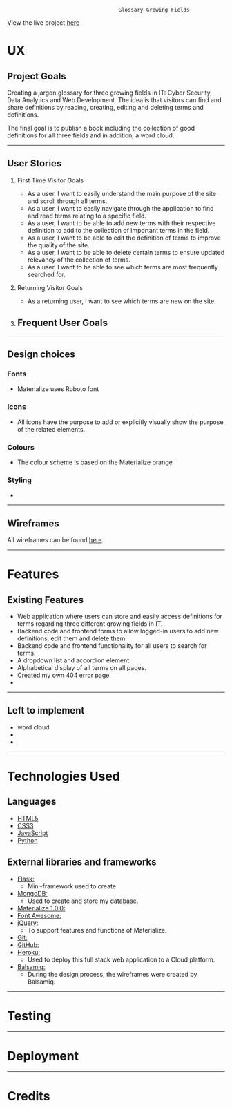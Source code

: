                                         Glossary Growing Fields
View the live project <a href="" target="_blank">here</a>

# UX
## Project Goals
Creating a jargon glossary for three growing fields in IT: Cyber Security, Data Analytics and Web Development. The idea is that visitors can find and share definitions by reading, creating, editing and deleting terms and definitions.

The final goal is to publish a book including the collection of good definitions for all three fields and in addition, a word cloud.

----
## User Stories
1. First Time Visitor Goals
    - As a user, I want to easily understand the main purpose of the site and scroll through all terms.
    - As a user, I want to easily navigate through the application to find and read terms relating to a specific field.
    - As a user, I want to be able to add new terms with their respective definition to add to the collection of important terms in the field.
    - As a user, I want to be able to edit the definition of terms to improve the quality of the site.
    - As a user, I want to be able to delete certain terms to ensure updated relevancy of the collection of terms.
    - As a user, I want to be able to see which terms are most frequently searched for.

2. Returning Visitor Goals
    - As a returning user, I want to see which terms are new on the site.

3. Frequent User Goals
    - 
    
----
## Design choices
### Fonts
- Materialize uses Roboto font 
### Icons
- All icons have the purpose to add or explicitly visually show the purpose of the related elements.
### Colours
- The colour scheme is based on the Materialize orange
### Styling
- 


----
## Wireframes

All wireframes can be found <a href="" target="_blank">here</a>.

----
# Features
## Existing Features
- Web application where users can store and easily access definitions for terms regarding three different growing fields in IT.
- Backend code and frontend forms to allow logged-in users to add new definitions, edit them and delete them.
- Backend code and frontend functionality for all users to search for terms.
- A dropdown list and accordion element.
- Alphabetical display of all terms on all pages.
- Created my own 404 error page.
- 

----
## Left to implement
- word cloud
-   
-

----
# Technologies Used
## Languages 
- <a href="https://en.wikipedia.org/wiki/HTML5" target="_blank"> HTML5 </a>
- <a href="https://en.wikipedia.org/wiki/CSS" target="_blank"> CSS3 </a>
- <a href="https://en.wikipedia.org/wiki/JavaScript" target="_blank"> JavaScript </a>
- <a href="https://en.wikipedia.org/wiki/Python_(programming_language)" target="_blank"> Python </a>
## External libraries and frameworks
- <a href="https://en.wikipedia.org/wiki/Flask_(web_framework)" target="_blank"> Flask: </a>
    - Mini-framework used to create
- <a href="https://www.mongodb.com/" target="_blank"> MongoDB: </a>
    - Used to create and store my database.
- <a href="https://materializecss.com/" target="_blank"> Materialize 1.0.0: </a>
- <a href="https://fontawesome.com/" target="_blank"> Font Awesome: </a>
- <a href="https://jquery.com/" target="_blank"> jQuery:  </a>
    - To support features and functions of Materialize.
- <a href="https://git-scm.com/" target="_blank"> Git: </a>
- <a href="https://github.com/" target="_blank"> GitHub: </a>
- <a href="https://heroku.com/" target="_blank"> Heroku: </a>
    - Used to deploy this full stack web application to a Cloud platform.
- <a href="https://balsamiq.com/" target="_blank"> Balsamiq:</a> 
    - During the design process, the wireframes were created by Balsamiq.
    
----
# Testing

----
# Deployment

----
# Credits
